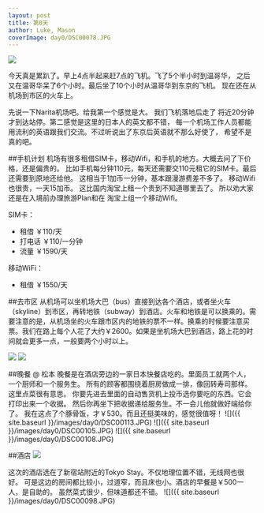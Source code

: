 ```yaml
---
layout: post
title: 第0天 
author: Luke, Mason
coverImage: day0/DSC00078.JPG
---
```


<img class="pull-right" src="{{ site.baseurl }}/images/day0/DSC00081.JPG" />

今天真是累趴了。早上4点半起来赶7点的飞机。飞了5个半小时到温哥华， 
之后又在温哥华呆了6个小时。最后坐了10个小时从温哥华到东京的飞机。
现在还在从机场到市区的火车上。

先说一下Narita机场吧。给我第一个感觉是大。 我们飞机落地后走了
将近20分钟才到达站停。第二感觉是这里的日本人的英文都不错，
每一个机场工作人员都能用流利的英语跟我们交流。不过听说出了东京后英语就不那么好使了，
希望不是真的吧。

<div class="clearfix"/>
<!--break-->

##手机计划
机场有很多租借SIM卡，移动Wifi，和手机的地方。大概去问了下价格，还是偏贵的。
比如手机每分钟110元，每天还需要交110元租它的SIM卡。最后还需要到原地还给他。
这相当于1加币一分钟，基本跟漫游费差不多了。 移动Wifi也很贵，一天15加币。
这比国内淘宝上租一个贵到不知道哪里去了。 所以劝大家还是在入境前办理旅游Plan和在
淘宝上组一个移动Wifi。

SIM卡：

- 租借   ￥110/天
- 打电话 ￥110/一分钟
- 流量   ￥1590/天

移动WiFi：

- 租借   ￥1550/天

##去市区
从机场可以坐机场大巴（bus）直接到达各个酒店，或者坐火车（skyline）到市区，再转地铁（subway）到酒店。火车和地铁是可以换乘的。需要注意的是，从机场坐的火车跟市区内的地铁的票不一样。换乘的时候要注意买票。我们在路上每个人花了大约￥2600。如果是坐机场大巴到酒店，路上花的时间就会更多一点，一般要两个小时以上。

<img class="half-width" src="{{ site.baseurl }}/images/day0/DSC00085.JPG" />
<img class="half-width" src="{{ site.baseurl }}/images/day0/DSC00091.JPG" />

##晚餐 @ 松本
晚餐是在酒店旁边的一家日本快餐店吃的。里面员工就两个人，一个厨师和一个服务生。
所有的顾客都围绕着厨房做成一排，像回转寿司那样。这里点菜很有意思。
你要先进去里面的自动售货机上投币选你要吃的东西。它会打印出来一个收据。
然后你再坐下把收据递给服务生。不一会儿他就做好端给你了。
我在这点了个豚骨饭，才￥530。而且还挺美味的，感觉很值呀！
![]({{ site.baseurl }}/images/day0/DSC00113.JPG)
![]({{ site.baseurl }}/images/day0/DSC00105.JPG)
![]({{ site.baseurl }}/images/day0/DSC00108.JPG)

##酒店
<img class="pull-right" src="{{ site.baseurl }}/images/day1/DSC00125.JPG" />

这次的酒店选在了新宿站附近的Tokyo Stay。不仅地理位置不错，无线网也很好。
可是这边的房间都比较小，过道窄，而且床也小。酒店的早餐是￥500一人，是自助的。
虽然菜式很少，但味道都还不错。
![]({{ site.baseurl }}/images/day0/DSC00098.JPG)